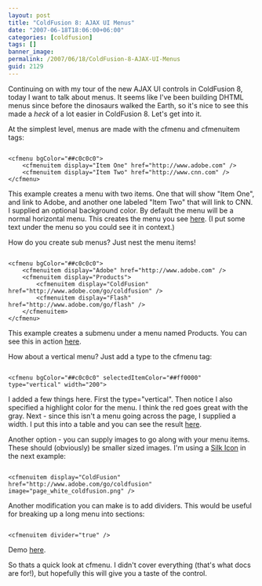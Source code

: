 ```yaml
---
layout: post
title: "ColdFusion 8: AJAX UI Menus"
date: "2007-06-18T18:06:00+06:00"
categories: [coldfusion]
tags: []
banner_image: 
permalink: /2007/06/18/ColdFusion-8-AJAX-UI-Menus
guid: 2129
---
```


Continuing on with my tour of the new AJAX UI controls in ColdFusion 8, today I want to talk about menus. It seems like I've been building DHTML menus since before the dinosaurs walked the Earth, so it's nice to see this made a <i>heck</i> of a lot easier in ColdFusion 8. Let's get into it.

<more />

At the simplest level, menus are made with the cfmenu and cfmenuitem tags:

<code>
&lt;cfmenu bgColor="##c0c0c0"&gt;
	&lt;cfmenuitem display="Item One" href="http://www.adobe.com" /&gt;
	&lt;cfmenuitem display="Item Two" href="http://www.cnn.com" /&gt;
&lt;/cfmenu&gt;
</code>
		
This example creates a menu with two items. One that will show "Item One", and link to Adobe, and another one labeled "Item Two" that will link to CNN. I supplied an optional background color. By default the menu will be a normal horizontal menu. This creates the menu you see <a href="http://www.raymondcamden.com/demos/layout/menu1.cfm">here</a>. (I put some text under the menu so you could see it in context.)

How do you create sub menus? Just nest the menu items!

<code>
&lt;cfmenu bgColor="##c0c0c0"&gt;
	&lt;cfmenuitem display="Adobe" href="http://www.adobe.com" /&gt;
	&lt;cfmenuitem display="Products"&gt;
		&lt;cfmenuitem display="ColdFusion" href="http://www.adobe.com/go/coldfusion" /&gt;
		&lt;cfmenuitem display="Flash" href="http://www.adobe.com/go/flash" /&gt;
	&lt;/cfmenuitem&gt;
&lt;/cfmenu&gt;
</code>

This example creates a submenu under a menu named Products. You can see this in action <a href="http://www.coldfusionjedi.com/demos/layout/menu2.cfm">here</a>.

How about a vertical menu? Just add a type to the cfmenu tag:

<code>
&lt;cfmenu bgColor="##c0c0c0" selectedItemColor="##ff0000" type="vertical" width="200"&gt;
</code>

I added a few things here. First the type="vertical". Then notice I also specified a highlight color for the menu. I think the red goes great with the gray. Next - since this isn't a menu going across the page, I supplied a width. I put this into a table and you can see the result <a href="http://www.coldfusionjedi.com/demos/layout/menu3.cfm">here</a>.

Another option - you can supply images to go along with your menu items. These should (obviously) be smaller sized images. I'm using a <a href="http://www.famfamfam.com/lab/icons/silk/">Silk Icon</a> in the next example:

<code>
&lt;cfmenuitem display="ColdFusion" href="http://www.adobe.com/go/coldfusion" image="page_white_coldfusion.png" /&gt;
</code>

Another modification you can make is to add dividers. This would be useful for breaking up a long menu into sections:

<code>
&lt;cfmenuitem divider="true" /&gt;
</code>

Demo <a href="http://www.coldfusionjedi.com/demos/layout/menu4.cfm">here</a>.

So thats a quick look at cfmenu. I didn't cover everything (that's what docs are for!), but hopefully this will give you a taste of the control.